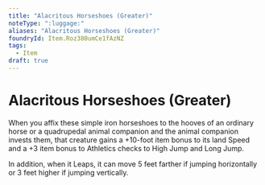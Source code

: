```yaml
---
title: "Alacritous Horseshoes (Greater)"
noteType: ":luggage:"
aliases: "Alacritous Horseshoes (Greater)"
foundryId: Item.Roz380umCe1fAzNZ
tags:
  - Item
draft: true
---
```


# Alacritous Horseshoes (Greater)

When you affix these simple iron horseshoes to the hooves of an ordinary horse or a quadrupedal animal companion and the animal companion invests them, that creature gains a +10-foot item bonus to its land Speed and a +3 item bonus to Athletics checks to High Jump and Long Jump.

In addition, when it Leaps, it can move 5 feet farther if jumping horizontally or 3 feet higher if jumping vertically.

